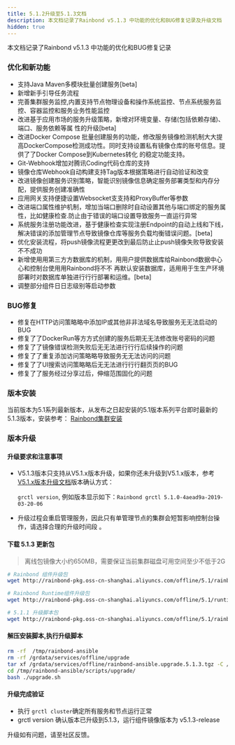 ```yaml
---
title: 5.1.2升级至5.1.3文档
description: 本文档记录了Rainbond v5.1.3 中功能的优化和BUG修复记录及升级文档
hidden: true
---
```


本文档记录了Rainbond v5.1.3 中功能的优化和BUG修复记录


### 优化和新功能

- 支持Java Maven多模块批量创建服务[beta]
- 新增新⼿引导任务流程
- 完善集群服务监控,内置支持节点物理设备和操作系统监控、节点系统服务监控、容器监控和服务业务性能监控
- 改进基于应用市场的服务升级策略，新增对环境变量、存储(包括依赖存储)、端⼝、服务依赖等属 性的升级[beta]
- 改进Docker Compose 批量创建服务的功能，修改服务镜像检测机制⼤大提高DockerCompose检测成功性。同时⽀持设置私有镜像仓库的账号信息。提供了了Docker Compose到Kubernetes转化 的稳定功能支持。
- Git-Webhook增加对腾讯Coding代码仓库的⽀持
- 镜像仓库Webhook⾃动构建支持Tag版本根据策略进⾏⾃动验证和改变
- 改进镜像创建服务识别策略，智能识别镜像信息确定服务部署类型和内存分配，提供服务创建准确性
- 应用网关支持便捷设置Websocket⽀支持和ProxyBuffer等参数
- 改进端⼝属性维护机制，增加当端口删除时⾃动设置其他与端口绑定的服务属性，⽐如健康检查.防⽌由于错误的端⼝设置导致服务⼀直运行异常
- 系统服务注册功能改进，基于健康检查实现注册Endpoint的⾃动上线和下线，解决错误的添加管理节点导致镜像仓库等服务负载均衡错误问题。[beta]
- 优化安装流程，将push镜像流程更更改到最后防⽌止push镜像失败导致安装不不成功
- 新增使⽤用第三⽅方数据库的机制，⽤用户提供数据库给Rainbond数据中⼼心和控制台使⽤用Rainbond将不不 再默认安装数据库，适⽤用于⽣生产环境部署时对数据库单独进⾏行行部署和运维。[beta] 
- 调整部分组件⽇日志级别等启动参数

### BUG修复

- 修复在HTTP访问策略略中添加IP或其他⾮非法域名导致服务⽆无法启动的BUG
- 修复了了DockerRun等⽅方式创建的服务后期⽆无法修改账号密码的问题
- 修复了了镜像错误检测失败后⽆无法进⾏行行后续操作的问题
- 修复了了重复添加访问策略略导致服务⽆无法访问的问题
- 修复了了UI搜索访问策略略后⽆无法进⾏行行翻⻚页的BUG
- 修复了了服务经过分享过后，伸缩范围固化的问题

### 版本安装

当前版本为5.1系列最新版本，从发布之日起安装的5.1版本系列平台即时最新的5.1.3版本，安装参考：
[Rainbond集群安装](https://www.rainbond.com/docs/quick-start/rainbond_install/)

### 版本升级

#### 升级要求和注意事项

- V5.1.3版本只支持从V5.1.x版本升级，如果你还未升级到V5.1.x版本，参考[V5.1.x版本升级文档](https://www.rainbond.com/docs/user-operations/upgrade/5.0.4-5.1.0/)版本确认方式：

   `grctl version`,  例如版本显示如下：`Rainbond grctl 5.1.0-4aead9a-2019-03-20-06`  

- 升级过程会重启管理服务，因此只有单管理节点的集群会短暂影响控制台操作，请选择合理的升级时间段 。

#### 下载 5.1.3 更新包

> 离线包镜像大小约650MB，需要保证当前集群磁盘可用空间至少不低于2G

```bash
# Rainbond 组件升级包
wget http://rainbond-pkg.oss-cn-shanghai.aliyuncs.com/offline/5.1/rainbond.images.2019-04-15-5.1.3.tgz -O /grdata/services/offline/rainbond.images.upgrade.5.1.3.tgz

# Rainbond Runtime组件升级包
wget http://rainbond-pkg.oss-cn-shanghai.aliyuncs.com/offline/5.1/runtime.upgrade.2019-04-01-5.1.3.tgz -O /grdata/services/offline/runtime.upgrade.5.1.3.tgz

# 5.1.1 升级脚本包
wget http://rainbond-pkg.oss-cn-shanghai.aliyuncs.com/offline/5.1/rainbond-ansible.upgrade.5.1.3.tgz -O /grdata/services/offline/rainbond-ansible.upgrade.5.1.3.tgz
```

#### 解压安装脚本,执行升级脚本

```bash
rm -rf  /tmp/rainbond-ansible
rm -rf /grdata/services/offline/upgrade
tar xf /grdata/services/offline/rainbond-ansible.upgrade.5.1.3.tgz -C /tmp/
cd /tmp/rainbond-ansible/scripts/upgrade/
bash ./upgrade.sh
```

#### 升级完成验证

- 执行 `grctl cluster`确定所有服务和节点运行正常
- grctl version 确认版本已升级到5.1.3，运行组件镜像版本为 v5.1.3-release

升级如有问题，请至社区反馈。
